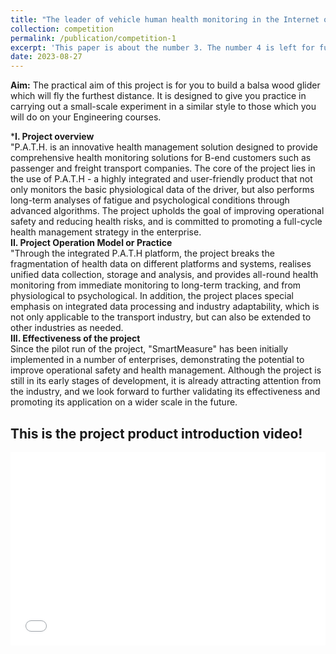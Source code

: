 ```yaml
---
title: "The leader of vehicle human health monitoring in the Internet of Things era"
collection: competition
permalink: /publication/competition-1
excerpt: 'This paper is about the number 3. The number 4 is left for future work.'
date: 2023-08-27
---
```



**Aim:** The practical aim of this project is for you to build a balsa wood glider which will fly the furthest distance. It is designed to give you practice in carrying out a small-scale experiment in a similar style to those which you will do on your Engineering courses.



***I. Project overview**  
"P.A.T.H. is an innovative health management solution designed to provide comprehensive health monitoring solutions for B-end customers such as passenger and freight transport companies. The core of the project lies in the use of P.A.T.H - a highly integrated and user-friendly product that not only monitors the basic physiological data of the driver, but also performs long-term analyses of fatigue and psychological conditions through advanced algorithms. The project upholds the goal of improving operational safety and reducing health risks, and is committed to promoting a full-cycle health management strategy in the enterprise.  
**II. Project Operation Model or Practice**  
"Through the integrated P.A.T.H platform, the project breaks the fragmentation of health data on different platforms and systems, realises unified data collection, storage and analysis, and provides all-round health monitoring from immediate monitoring to long-term tracking, and from physiological to psychological. In addition, the project places special emphasis on integrated data processing and industry adaptability, which is not only applicable to the transport industry, but can also be extended to other industries as needed.  
**III. Effectiveness of the project**  
Since the pilot run of the project, "SmartMeasure" has been initially implemented in a number of enterprises, demonstrating the potential to improve operational safety and health management. Although the project is still in its early stages of development, it is already attracting attention from the industry, and we look forward to further validating its effectiveness and promoting its application on a wider scale in the future.


This is the project product introduction video!
---

<div style="position: relative; padding-bottom: 56.25%; padding-top: 25px; height: 0;">
  <iframe src="//player.bilibili.com/player.html?bvid=BV1nk4y1Q7Mk&page=1" style="position: absolute; top: 0; left: 0; width: 100%; height: 100%;" frameborder="0" allowfullscreen></iframe>
</div>
